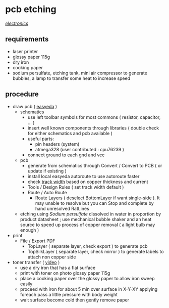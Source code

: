 # pcb etching

*[electronics](../README.md#electronics)*

## requirements

- laser printer
- glossy paper 115g
- dry iron
- cooking paper
- sodium persulfate, etching tank, mini air compressor to generate bubbles, a lamp to transfer some heat to increase speed

## procedure

- draw pcb ( [easyeda](https://easyeda.com) )
  - schematics
    - use left toolbar symbols for most commons ( resistor, capacitor, ... )
    - insert well known components through libraries ( double check for either schematics and pcb available )
    - useful parts:
      - pin headers (system)
      - atmega328 (user contributed : cpu76239 )
    - connect ground to each gnd and vcc
  - pcb
    - generate from schematics through Convert / Convert to PCB ( or update if existing )
    - install local easyeda autoroute to use autoroute faster
    - check [track width](https://www.7pcb.com/trace-width-calculator.php) based on copper thickness and current
    - Tools / Design Rules ( set track width default )
    - Route / Auto Route
      - Route Layers ( deselect BottomLayer if want single-side ). It may unable to resolve but you can Stop and complete by hand unresolved RatLines
  - etching using *Sodium persulfate* dissolved in water in proportion by product datasheet ; use  mechanical bubble shaker and an heat source to speed up process of copper removal ( a light bulb may enough )
- print
  - File / Export PDF
    - TopLayer ( separate layer, check export ) to generate pcb
    - TopSilkLayer ( separate layer, check mirror ) to generate labels to attach non copper side
- toner transfer ( [video](https://youtu.be/TbBrgpKxBJk?list=LLSxwtecTaiSTtkh48QGLJtA&t=341) )
  - use a dry iron that has a flat surface
  - print with toner on photo glossy paper 115g
  - place a cooking paper over the glossy paper to allow iron sweep easily
  - proceed with iron for about 5 min over surface in X-Y-XY applying foreach pass a little pressure with body weight
  - wait surface become cold then gently remove paper
